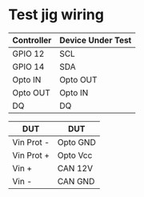 # Test jig wiring

| Controller | Device Under Test |
| ---------- | ----------------- |
| GPIO 12    | SCL |
| GPIO 14    | SDA |
| Opto IN    | Opto OUT |
| Opto OUT   | Opto IN |
| DQ         | DQ |

| DUT        | DUT |
| ---------- | --- |
| Vin Prot - | Opto GND |
| Vin Prot + | Opto Vcc |
| Vin +      | CAN 12V |
| Vin -      | CAN GND |

